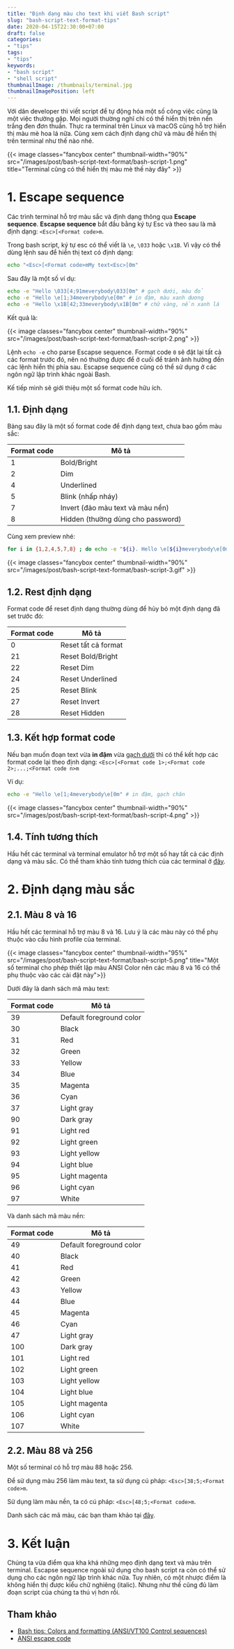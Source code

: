 ```yaml
---
title: "Định dạng màu cho text khi viết Bash script"
slug: "bash-script-text-format-tips"
date: 2020-04-15T22:30:00+07:00
draft: false
categories:
- "tips"
tags:
- "tips"
keywords:
- "bash script"
- "shell script"
thumbnailImage: /thumbnails/terminal.jpg
thumbnailImagePosition: left
---
```


Với dân developer thì viết script để tự động hóa một số công việc cũng là một việc thường gặp. Mọi người thường nghĩ chỉ có thể hiển thị trên nền trắng đen đơn thuần. Thực ra terminal trên Linux và macOS cũng hỗ trợ hiển thị màu mè hoa lá nữa. Cùng xem cách định dạng chữ và màu để hiển thị trên terminal như thế nào nhé.

<!--more-->

<!--toc-->

{{< image classes="fancybox center" thumbnail-width="90%" src="/images/post/bash-script-text-format/bash-script-1.png" title="Terminal cũng có thể hiển thị màu mè thế này đây" >}}

# 1. Escape sequence

Các trình terminal hỗ trợ màu sắc và định dạng thông qua **Escape sequence**. **Escapse sequence** bắt đầu bằng ký tự Esc và theo sau là mã định dạng: `<Esc>[<Format code>m`.

Trong bash script, ký tự esc có thể viết là `\e`, `\033` hoặc `\x1B`. Vì vậy có thể dùng lệnh sau để hiển thị text có định dạng:

```sh
echo "<Esc>[<Format code>mMy text<Esc>[0m"
```

Sau đây là một số ví dụ:

```sh
echo -e "Hello \033[4;91meverybody\033[0m" # gạch dưới, màu đỏ
echo -e "Hello \e[1;34meverybody\e[0m" # in đậm, màu xanh dương
echo -e "Hello \x1B[42;33meverybody\x1B[0m" # chữ vàng, nền xanh lá
```

Kết quả là:

{{< image classes="fancybox center" thumbnail-width="90%" src="/images/post/bash-script-text-format/bash-script-2.png" >}}


Lệnh `echo -e` cho parse Escapse sequence. Format code `0` sẽ đặt lại tất cả các format trước đó, nên nó thường được để ở cuối để tránh ảnh hưởng đến các lệnh hiển thị phía sau. Escapse sequence cũng có thể sử dụng ở các ngôn ngữ lập trình khác ngoài Bash.

Kế tiếp mình sẽ giới thiệu một số format code hữu ích.

## 1.1. Định dạng

Bảng sau đây là một số format code để định dạng text, chưa bao gồm màu sắc:

|Format code|Mô tả|
|---|---|
|1|Bold/Bright|
|2|Dim|
|4|Underlined|
|5|Blink (nhấp nháy)|
|7|Invert (đảo màu text và màu nền)|
|8|Hidden (thường dùng cho password)|

Cùng xem preview nhé:

```sh
for i in {1,2,4,5,7,8} ; do echo -e "${i}. Hello \e[${i}meverybody\e[0m" ; done ; echo
```

{{< image classes="fancybox center" thumbnail-width="90%" src="/images/post/bash-script-text-format/bash-script-3.gif" >}}


## 1.2. Rest định dạng

Format code để reset định dạng thường dùng để hủy bỏ một định dạng đã set trước đó:

|Format code|Mô tả|
|---|---|
|0|Reset tất cả format|
|21|Reset Bold/Bright|
|22|Reset Dim|
|24|Reset Underlined|
|25|Reset Blink|
|27|Reset Invert|
|28|Reset Hidden|


## 1.3. Kết hợp format code

Nếu bạn muốn đoạn text vừa **in đậm** vừa <u>gạch dưới</u> thì có thể kết hợp các format code lại theo định dạng: `<Esc>[<Format code 1>;<Format code 2>;...;<Format code n>m`

Ví dụ:

```sh
echo -e "Hello \e[1;4meverybody\e[0m" # in đậm, gạch chân
```

{{< image classes="fancybox center" thumbnail-width="90%" src="/images/post/bash-script-text-format/bash-script-4.png" >}}

## 1.4. Tính tương thích

Hầu hết các terminal và terminal emulator hỗ trợ một số hay tất cả các định dạng và màu sắc. Có thể tham khảo tính tương thích của các terminal ở [đây](https://misc.flogisoft.com/bash/tip_colors_and_formatting#terminals_compatibility). 

# 2. Định dạng màu sắc

## 2.1. Màu 8 và 16

Hầu hết các terminal hỗ trợ màu 8 và 16. Lưu ý là các màu này có thể phụ thuộc vào cấu hình profile của terminal.

{{< image classes="fancybox center" thumbnail-width="95%" src="/images/post/bash-script-text-format/bash-script-5.png" title="Một số terminal cho phép thiết lập màu ANSI Color nên các màu 8 và 16 có thể phụ thuộc vào các cài đặt này">}}

Dưới đây là danh sách mã màu text:

|Format code|Mô tả|
|---|---|
|39|Default foreground color|
|30|Black|
|31|Red|
|32|Green|
|33|Yellow|
|34|Blue|
|35|Magenta|
|36|Cyan|
|37|Light gray|
|90|Dark gray|
|91|Light red|
|92|Light green|
|93|Light yellow|
|94|Light blue|
|95|Light magenta|
|96|Light cyan|
|97|White|

Và danh sách mã màu nền:

|Format code|Mô tả|
|---|---|
|49|Default foreground color|
|40|Black|
|41|Red|
|42|Green|
|43|Yellow|
|44|Blue|
|45|Magenta|
|46|Cyan|
|47|Light gray|
|100|Dark gray|
|101|Light red|
|102|Light green|
|103|Light yellow|
|104|Light blue|
|105|Light magenta|
|106|Light cyan|
|107|White|


## 2.2. Màu 88 và 256

Một số terminal có hỗ trợ màu 88 hoặc 256. 

Để sử dụng màu 256 làm màu text, ta sử dụng cú pháp: `<Esc>[38;5;<Format code>m`.

Sử dụng làm màu nền, ta có cú pháp: `<Esc>[48;5;<Format code>m`.

Danh sách các mã màu, các bạn tham khảo tại [đây](https://en.wikipedia.org/wiki/ANSI_escape_code#8-bit).

# 3. Kết luận

Chúng ta vừa điểm qua kha khá những mẹo định dạng text và màu trên terminal. Escapse sequence ngoài sử dụng cho bash script ra còn có thể sử dụng cho các ngôn ngữ lập trình khác nữa. Tuy nhiên, có một nhược điểm là không hiển thị được kiểu chữ nghiêng (italic). Nhưng như thế cũng đủ làm đoạn script của chúng ta thú vị hơn rồi.

## Tham khảo

- [Bash tips: Colors and formatting (ANSI/VT100 Control sequences)](https://misc.flogisoft.com/bash/tip_colors_and_formatting)
- [ANSI escape code](https://en.wikipedia.org/wiki/ANSI_escape_code)